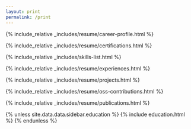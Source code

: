 ```yaml
---
layout: print
permalink: /print
---
```



{% include_relative _includes/resume/career-profile.html %}

{% include_relative _includes/resume/certifications.html %}

{% include_relative _includes/skills-list.html %}

{% include_relative _includes/resume/experiences.html %}

{% include_relative _includes/resume/projects.html %}

{% include_relative _includes/resume/oss-contributions.html %}

{% include_relative _includes/resume/publications.html %}

{% unless site.data.data.sidebar.education %}
  {% include education.html %}
{% endunless %}
